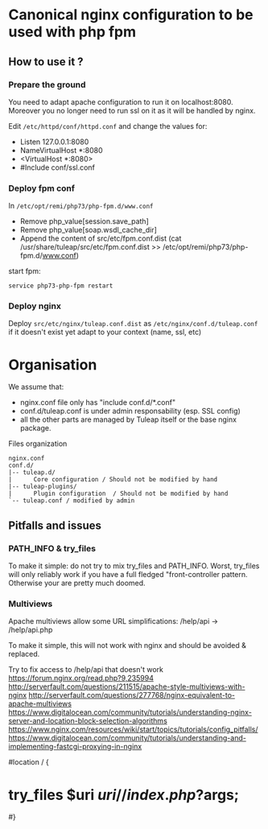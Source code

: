 Canonical nginx configuration to be used with php fpm
=====================================================

How to use it ?
---------------

### Prepare the ground

You need to adapt apache configuration to run it on localhost:8080. Moreover you no longer need to run ssl on it as
it will be handled by nginx.

Edit `/etc/httpd/conf/httpd.conf` and change the values for:

* Listen 127.0.0.1:8080
* NameVirtualHost *:8080
* <VirtualHost *:8080>
* #Include conf/ssl.conf

### Deploy fpm conf

In `/etc/opt/remi/php73/php-fpm.d/www.conf`
* Remove php_value[session.save_path]
* Remove php_value[soap.wsdl_cache_dir]
* Append the content of src/etc/fpm.conf.dist (cat /usr/share/tuleap/src/etc/fpm.conf.dist >> /etc/opt/remi/php73/php-fpm.d/www.conf)

start fpm:

    service php73-php-fpm restart

### Deploy nginx

Deploy `src/etc/nginx/tuleap.conf.dist` as `/etc/nginx/conf.d/tuleap.conf` if it doesn't exist yet
adapt to your context (name, ssl, etc)


Organisation
============

We assume that:

* nginx.conf file only has "include conf.d/*.conf"
* conf.d/tuleap.conf is under admin responsability (esp. SSL config)
* all the other parts are managed by Tuleap itself or the base nginx package.

Files organization

    nginx.conf
    conf.d/
    |-- tuleap.d/
    |      Core configuration / Should not be modified by hand
    |-- tuleap-plugins/
    |      Plugin configuration  / Should not be modified by hand
    `-- tuleap.conf / modified by admin

Pitfalls and issues
-------------------

### PATH_INFO & try_files

To make it simple: do not try to mix try_files and PATH_INFO.
Worst, try_files will only reliably work if you have a full fledged "front-controller pattern. Otherwise your are
pretty much doomed.

### Multiviews

Apache multiviews allow some URL simplifications:
/help/api -> /help/api.php

To make it simple, this will not work with nginx and should be avoided & replaced.

Try to fix access to /help/api that doesn't work
https://forum.nginx.org/read.php?9,235994
http://serverfault.com/questions/211515/apache-style-multiviews-with-nginx
http://serverfault.com/questions/277768/nginx-equivalent-to-apache-multiviews
https://www.digitalocean.com/community/tutorials/understanding-nginx-server-and-location-block-selection-algorithms
https://www.nginx.com/resources/wiki/start/topics/tutorials/config_pitfalls/
https://www.digitalocean.com/community/tutorials/understanding-and-implementing-fastcgi-proxying-in-nginx

#location / {
#    try_files $uri $uri/ /index.php?$args;
#}
